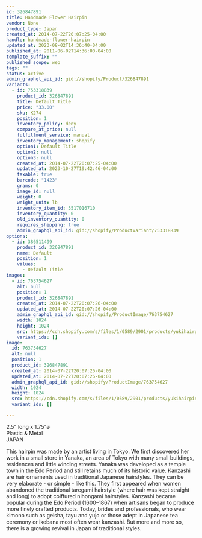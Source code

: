 ```yaml
---
id: 326847891
title: Handmade Flower Hairpin
vendor: None
product_type: Japan
created_at: 2014-07-22T20:07:25-04:00
handle: handmade-flower-hairpin
updated_at: 2023-08-02T14:36:40-04:00
published_at: 2011-06-02T14:36:00-04:00
template_suffix: ""
published_scope: web
tags: ""
status: active
admin_graphql_api_id: gid://shopify/Product/326847891
variants:
  - id: 753318839
    product_id: 326847891
    title: Default Title
    price: "33.00"
    sku: K274
    position: 1
    inventory_policy: deny
    compare_at_price: null
    fulfillment_service: manual
    inventory_management: shopify
    option1: Default Title
    option2: null
    option3: null
    created_at: 2014-07-22T20:07:25-04:00
    updated_at: 2023-10-27T19:42:46-04:00
    taxable: true
    barcode: "1423"
    grams: 0
    image_id: null
    weight: 0
    weight_unit: lb
    inventory_item_id: 3517016710
    inventory_quantity: 0
    old_inventory_quantity: 0
    requires_shipping: true
    admin_graphql_api_id: gid://shopify/ProductVariant/753318839
options:
  - id: 386511499
    product_id: 326847891
    name: Default
    position: 1
    values:
      - Default Title
images:
  - id: 763754627
    alt: null
    position: 1
    product_id: 326847891
    created_at: 2014-07-22T20:07:26-04:00
    updated_at: 2014-07-22T20:07:26-04:00
    admin_graphql_api_id: gid://shopify/ProductImage/763754627
    width: 1024
    height: 1024
    src: https://cdn.shopify.com/s/files/1/0589/2901/products/yukihairpin.jpeg?v=1406074046
    variant_ids: []
image:
  id: 763754627
  alt: null
  position: 1
  product_id: 326847891
  created_at: 2014-07-22T20:07:26-04:00
  updated_at: 2014-07-22T20:07:26-04:00
  admin_graphql_api_id: gid://shopify/ProductImage/763754627
  width: 1024
  height: 1024
  src: https://cdn.shopify.com/s/files/1/0589/2901/products/yukihairpin.jpeg?v=1406074046
  variant_ids: []

---
```


2.5" long x 1.75"ø  
Plastic & Metal  
JAPAN

This hairpin was made by an artist living in Tokyo. We first discovered her work in a small store in Yanaka, an area of Tokyo with many small buildings, residences and little winding streets. Yanaka was developed as a temple town in the Edo Period and still retains much of its historic value. Kanzashi are hair ornaments used in traditional Japanese hairstyles. They can be very elaborate \- or simple \- like this. They first appeared when women abandoned the traditional taregami hairstyle (where hair was kept straight and long) to adopt coiffured nihongami hairstyles. Kanzashi became popular during the Edo Period (1600–1867) when artisans began to produce more finely crafted products. Today, brides and professionals, who wear kimono such as geisha, tayu and yujo or those adept in Japanese tea ceremony or ikebana most often wear kanzashi. But more and more so, there is a growing revival in Japan of traditional styles.